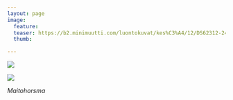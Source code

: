 ```yaml
---
layout: page
image:
  feature:
  teaser: https://b2.minimuutti.com/luontokuvat/kes%C3%A4/12/DS62312-245px.jpg
  thumb:

---
```


![](https://b2.minimuutti.com/luontokuvat/kes%C3%A4/12/DS62314-800px.jpg)

![](https://b2.minimuutti.com/luontokuvat/kes%C3%A4/12/DS62312-800px.jpg)

*Maitohorsma*
